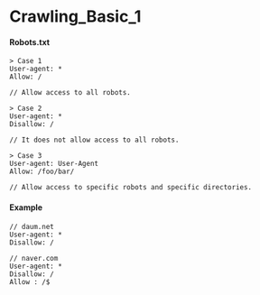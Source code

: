 # Crawling_Basic_1

#### Robots.txt
```
> Case 1
User-agent: *
Allow: /

// Allow access to all robots.

> Case 2
User-agent: *
Disallow: /

// It does not allow access to all robots.

> Case 3
User-agent: User-Agent
Allow: /foo/bar/

// Allow access to specific robots and specific directories.

```
#### Example
```
// daum.net
User-agent: *
Disallow: /

// naver.com
User-agent: *
Disallow: /
Allow : /$ 
```